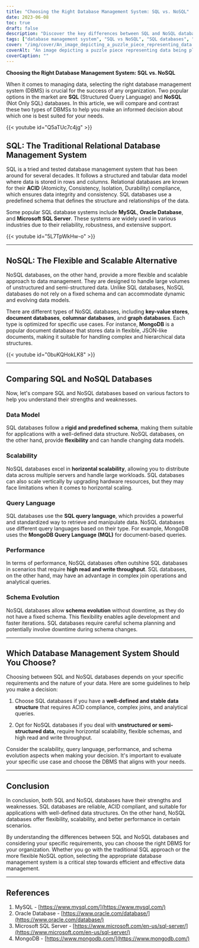 ```yaml
---
title: "Choosing the Right Database Management System: SQL vs. NoSQL"
date: 2023-06-08
toc: true
draft: false
description: "Discover the key differences between SQL and NoSQL databases and make an informed decision on the best database management system for your needs."
tags: ["database management system", "SQL vs NoSQL", "SQL databases", "NoSQL databases", "ACID compliance", "data model", "scalability", "query language", "performance", "schema evolution", "structured data", "unstructured data", "data integrity", "horizontal scalability", "SQL query language", "MongoDB", "document databases", "key-value stores", "columnar databases", "graph databases", "data management", "data structure", "analytical queries", "data modeling", "flexible schemas", "high read throughput", "high write throughput", "complex join operations", "agile development"]
cover: "/img/cover/An_image_depicting_a_puzzle_piece_representing_data.png"
coverAlt: "An image depicting a puzzle piece representing data being placed into a database, symbolizing the decision-making process of choosing the right database management system."
coverCaption: ""
---
```



**Choosing the Right Database Management System: SQL vs. NoSQL**

When it comes to managing data, selecting the right database management system (DBMS) is crucial for the success of any organization. Two popular options in the market are **SQL** (Structured Query Language) and **NoSQL** (Not Only SQL) databases. In this article, we will compare and contrast these two types of DBMSs to help you make an informed decision about which one is best suited for your needs.

{{< youtube id="Q5aTUc7c4jg" >}}

## SQL: The Traditional Relational Database Management System

SQL is a tried and tested database management system that has been around for several decades. It follows a structured and tabular data model where data is stored in rows and columns. Relational databases are known for their **ACID** (Atomicity, Consistency, Isolation, Durability) compliance, which ensures data integrity and consistency. SQL databases use a predefined schema that defines the structure and relationships of the data.

Some popular SQL database systems include **MySQL**, **Oracle Database**, and **Microsoft SQL Server**. These systems are widely used in various industries due to their reliability, robustness, and extensive support.

{{< youtube id="5L7TpWkHw-o" >}}

______

## NoSQL: The Flexible and Scalable Alternative

NoSQL databases, on the other hand, provide a more flexible and scalable approach to data management. They are designed to handle large volumes of unstructured and semi-structured data. Unlike SQL databases, NoSQL databases do not rely on a fixed schema and can accommodate dynamic and evolving data models.

There are different types of NoSQL databases, including **key-value stores**, **document databases**, **columnar databases**, and **graph databases**. Each type is optimized for specific use cases. For instance, **MongoDB** is a popular document database that stores data in flexible, JSON-like documents, making it suitable for handling complex and hierarchical data structures.

{{< youtube id="0buKQHokLK8" >}}

______

## Comparing SQL and NoSQL Databases

Now, let's compare SQL and NoSQL databases based on various factors to help you understand their strengths and weaknesses.

### Data Model
SQL databases follow a **rigid and predefined schema**, making them suitable for applications with a well-defined data structure. NoSQL databases, on the other hand, provide **flexibility** and can handle changing data models.

### Scalability
NoSQL databases excel in **horizontal scalability**, allowing you to distribute data across multiple servers and handle large workloads. SQL databases can also scale vertically by upgrading hardware resources, but they may face limitations when it comes to horizontal scaling.

### Query Language
SQL databases use the **SQL query language**, which provides a powerful and standardized way to retrieve and manipulate data. NoSQL databases use different query languages based on their type. For example, MongoDB uses the **MongoDB Query Language (MQL)** for document-based queries.

### Performance
In terms of performance, NoSQL databases often outshine SQL databases in scenarios that require **high read and write throughput**. SQL databases, on the other hand, may have an advantage in complex join operations and analytical queries.

### Schema Evolution
NoSQL databases allow **schema evolution** without downtime, as they do not have a fixed schema. This flexibility enables agile development and faster iterations. SQL databases require careful schema planning and potentially involve downtime during schema changes.

______

## Which Database Management System Should You Choose?

Choosing between SQL and NoSQL databases depends on your specific requirements and the nature of your data. Here are some guidelines to help you make a decision:

1. Choose SQL databases if you have a **well-defined and stable data structure** that requires ACID compliance, complex joins, and analytical queries.

2. Opt for NoSQL databases if you deal with **unstructured or semi-structured data**, require horizontal scalability, flexible schemas, and high read and write throughput.

Consider the scalability, query language, performance, and schema evolution aspects when making your decision. It's important to evaluate your specific use case and choose the DBMS that aligns with your needs.

______

## Conclusion

In conclusion, both SQL and NoSQL databases have their strengths and weaknesses. SQL databases are reliable, ACID compliant, and suitable for applications with well-defined data structures. On the other hand, NoSQL databases offer flexibility, scalability, and better performance in certain scenarios.

By understanding the differences between SQL and NoSQL databases and considering your specific requirements, you can choose the right DBMS for your organization. Whether you go with the traditional SQL approach or the more flexible NoSQL option, selecting the appropriate database management system is a critical step towards efficient and effective data management.

______

## References

1. MySQL - [https://www.mysql.com/](https://www.mysql.com/)
2. Oracle Database - [https://www.oracle.com/database/](https://www.oracle.com/database/)
3. Microsoft SQL Server - [https://www.microsoft.com/en-us/sql-server/](https://www.microsoft.com/en-us/sql-server/)
4. MongoDB - [https://www.mongodb.com/](https://www.mongodb.com/)
